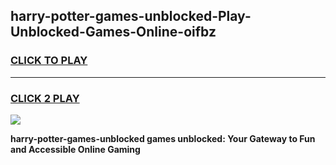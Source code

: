 
## harry-potter-games-unblocked-Play-Unblocked-Games-Online-oifbz
<h3>
<a href="https://premium76.site?title=harry-potter-games-unblocked&ref=24A">CLICK TO PLAY</a></h3>
<hr>

<h3>
<a href="https://premium76.site?title=harry-potter-games-unblocked&ref=24A">CLICK 2 PLAY</a>
  
</h3>

<a href="https://premium76.site?title=harry-potter-games-unblocked&ref=24A"><img src="https://clearcache.store/games.png"></a>


**harry-potter-games-unblocked games unblocked: Your Gateway to Fun and Accessible Online Gaming**
